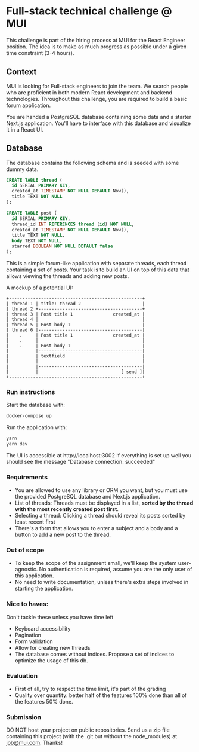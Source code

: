 # Full-stack technical challenge @ MUI

This challenge is part of the hiring process at MUI for the React Engineer position.
The idea is to make as much progress as possible under a given time constraint (3-4 hours).

## Context

MUI is looking for Full-stack engineers to join the team.
We search people who are proficient in both modern React development and backend technologies.
Throughout this challenge, you are required to build a basic forum application.

You are handed a PostgreSQL database containing some data and a starter Next.js application.
You'll have to interface with this database and visualize it in a React UI.

## Database

The database contains the following schema and is seeded with some dummy data.

```sql
CREATE TABLE thread (
  id SERIAL PRIMARY KEY,
  created_at TIMESTAMP NOT NULL DEFAULT Now(),
  title TEXT NOT NULL
);

CREATE TABLE post (
  id SERIAL PRIMARY KEY,
  thread_id INT REFERENCES thread (id) NOT NULL,
  created_at TIMESTAMP NOT NULL DEFAULT Now(),
  title TEXT NOT NULL,
  body TEXT NOT NULL,
  starred BOOLEAN NOT NULL DEFAULT false
);
```

This is a simple forum-like application with separate threads, each thread containing a set of posts.
Your task is to build an UI on top of this data that allows viewing the threads and adding new posts.

A mockup of a potential UI:

```
+--------------------------------------------------+
| thread 1 | title: thread 2                       |
| thread 2 +---------------------------------------+
| thread 3 | Post title 1               created_at |
| thread 4 |                                       |
| thread 5 | Post body 1                           |
| thread 6 |---------------------------------------|
|    .     | Post title 1               created_at |
|    .     |                                       |
|    .     | Post body 1                           |
|          |---------------------------------------|
|          | textfield                             |
|          |                                       |
|          |---------------------------------------|
|          |                               [ send ]|
+--------------------------------------------------+
```

### Run instructions

Start the database with:

```sh
docker-compose up
```

Run the application with:

```sh
yarn
yarn dev
```

The UI is accessible at http://localhost:3002
If everything is set up well you should see the message "Database connection: succeeded"

### Requirements

- You are allowed to use any library or ORM you want, but you must use the provided PostgreSQL database and Next.js application.
- List of threads: Threads must be displayed in a list, **sorted by the thread with the most recently created post first**.
- Selecting a thread: Clicking a thread should reveal its posts sorted by least recent first
- There's a form that allows you to enter a subject and a body and a button to add a new post to the thread.

### Out of scope

- To keep the scope of the assignment small, we'll keep the system user-agnostic. No authentication is required, assume you are the only user of this application.
- No need to write documentation, unless there's extra steps involved in starting the application.

### Nice to haves:

Don't tackle these unless you have time left

- Keyboard accessibility
- Pagination
- Form validation
- Allow for creating new threads
- The database comes without indices. Propose a set of indices to optimize the usage of this db.

### Evaluation

- First of all, try to respect the time limit, it's part of the grading
- Quality over quantity: better half of the features 100% done than all of the features 50% done.

### Submission

DO NOT host your project on public repositories. Send us a zip file containing this project (with the .git but without the node_modules) at [job@mui.com](job@mui.com). Thanks!
